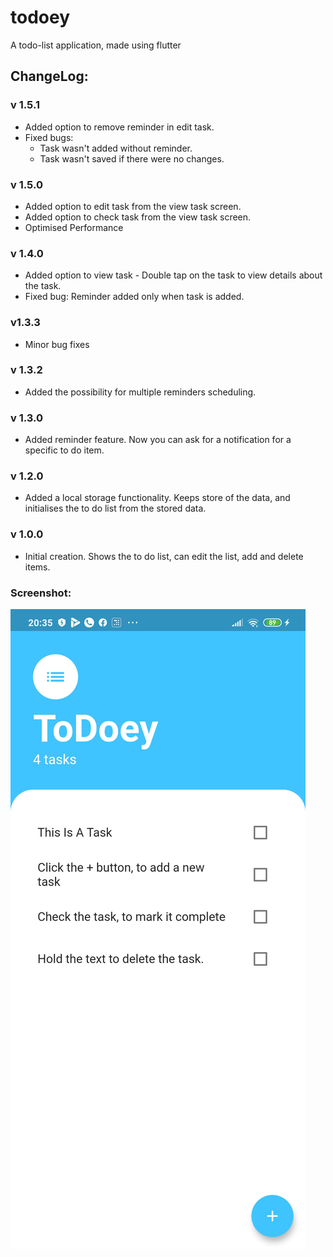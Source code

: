 # todoey

A todo-list application, made using flutter

## ChangeLog:

### v 1.5.1
- Added option to remove reminder in edit task.
- Fixed bugs:
    - Task wasn't added without reminder.
    - Task wasn't saved if there were no changes.

### v 1.5.0
- Added option to edit task from the view task screen.
- Added option to check task from the view task screen.
- Optimised Performance

### v 1.4.0
- Added option to view task - Double tap on the task to view details about the task.
- Fixed bug: Reminder added only when task is added.

### v1.3.3
- Minor bug fixes

### v 1.3.2
- Added the possibility for multiple reminders scheduling.

### v 1.3.0
- Added reminder feature. Now you can ask for a notification for a specific to do item.

### v 1.2.0
- Added a local storage functionality. Keeps store of the data, and initialises the to do list from the stored data.

### v 1.0.0
- Initial creation. Shows the to do list, can edit the list, add and delete items.

### Screenshot:
![Screenshot](screenshot.jpg)
